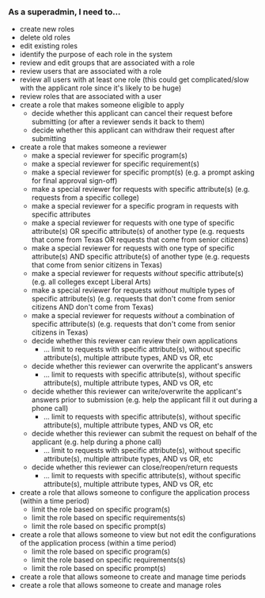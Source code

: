 ### As a superadmin, I need to...
* create new roles
* delete old roles
* edit existing roles
* identify the purpose of each role in the system
* review and edit groups that are associated with a role
* review users that are associated with a role
* review all users with at least one role (this could get complicated/slow with the applicant role since it's likely to be huge)
* review roles that are associated with a user
* create a role that makes someone eligible to apply
  * decide whether this applicant can cancel their request before submitting (or after a reviewer sends it back to them)
  * decide whether this applicant can withdraw their request after submitting
* create a role that makes someone a reviewer
  * make a special reviewer for specific program(s)
  * make a special reviewer for specific requirement(s)
  * make a special reviewer for specific prompt(s) (e.g. a prompt asking for final approval sign-off)
  * make a special reviewer for requests with specific attribute(s) (e.g. requests from a specific college)
  * make a special reviewer for a specific program in requests with specific attributes
  * make a special reviewer for requests with one type of specific attribute(s) OR specific attribute(s) of another type (e.g. requests that come from Texas OR requests that come from senior citizens)
  * make a special reviewer for requests with one type of specific attribute(s) AND specific attribute(s) of another type (e.g. requests that come from senior citizens in Texas)
  * make a special reviewer for requests _without_ specific attribute(s) (e.g. all colleges except Liberal Arts)
  * make a special reviewer for requests _without_ multiple types of specific attribute(s) (e.g. requests that don't come from senior citizens AND don't come from Texas)
  * make a special reviewer for requests _without_ a combination of specific attribute(s) (e.g. requests that don't come from senior citizens in Texas)
  * decide whether this reviewer can review their own applications
    * ... limit to requests with specific attribute(s), without specific attribute(s), multiple attribute types, AND vs OR, etc
  * decide whether this reviewer can overwrite the applicant's answers
    * ... limit to requests with specific attribute(s), without specific attribute(s), multiple attribute types, AND vs OR, etc
  * decide whether this reviewer can write/overwrite the applicant's answers prior to submission (e.g. help the applicant fill it out during a phone call)
    * ... limit to requests with specific attribute(s), without specific attribute(s), multiple attribute types, AND vs OR, etc
  * decide whether this reviewer can submit the request on behalf of the applicant (e.g. help during a phone call)
    * ... limit to requests with specific attribute(s), without specific attribute(s), multiple attribute types, AND vs OR, etc
  * decide whether this reviewer can close/reopen/return requests
    * ... limit to requests with specific attribute(s), without specific attribute(s), multiple attribute types, AND vs OR, etc
* create a role that allows someone to configure the application process (within a time period)
  * limit the role based on specific program(s)
  * limit the role based on specific requirements(s)
  * limit the role based on specific prompt(s)
* create a role that allows someone to view but not edit the configurations of the application process (within a time period)
  * limit the role based on specific program(s)
  * limit the role based on specific requirements(s)
  * limit the role based on specific prompt(s)
* create a role that allows someone to create and manage time periods
* create a role that allows someone to create and manage roles
